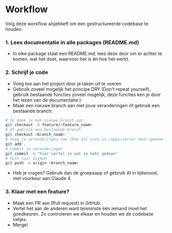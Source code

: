 # Workflow

Volg deze workflow alsjeblieft om een gestructureerde codebase te houden. 

### 1. Lees documentatie in alle packages (README.md)
- In elke package staat een README.md, lees deze door om er achter te komen, wat het doet, waarvoor het is én hoe het werkt.

### 2. Schrijf je code
- Voeg toe aan het project door je taken uit te voeren
- Gebruik zoveel mogelijk het principe DRY (Don't repeat yourself), gebruik bestaande functies zoveel mogelijk, deze functies ken je door het lezen van de documentatie:)
- Maak een nieuwe branch aan met jouw veranderingen óf gebruik een bestaande branch:
```bash
# Zo maak je een nieuwe branch aan
git checkout -b feature/<feature_naam>
# Of gebruik een bestaande branch
git checkout <branch_naam>
# Voeg je veranderingen toe (Doe dit niet in /apps/server maar gewoon in de root van het project)
git add .
# Commit je veranderingen
git commit -m "hier vertel je wat je hebt gedaan"
# Push naar GitHub
git push -u origin <branch_naam>
```
- Heb je vragen? Gebruik dan de groepsapp of gebruik AI in tijdsnood, met voorkeur aan Claude 4.

### 3. Klaar met een feature?
- Maak een PR aan (Pull request) in GitHub.
- Vertel het aan de anderen want tenminste één iemand moet het goedkeuren. Zo controleren we elkaar en houden we de codebase netjes.
- Merge!
